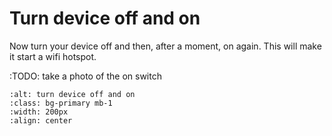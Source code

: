 # Turn device off and on

Now turn your device off and then, after a moment, on again.  This will make it start a wifi hotspot.

:TODO: take a photo of the on switch 

```{image} step5.png
:alt: turn device off and on
:class: bg-primary mb-1
:width: 200px
:align: center
```
